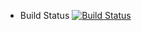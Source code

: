 
* Build Status
[![Build Status](http://06dc4854eb1c.ngrok.io/buildStatus/icon?job=instavote%2Fworker-build)](http://06dc4854eb1c.ngrok.io/job/instavote/job/worker-build/)
